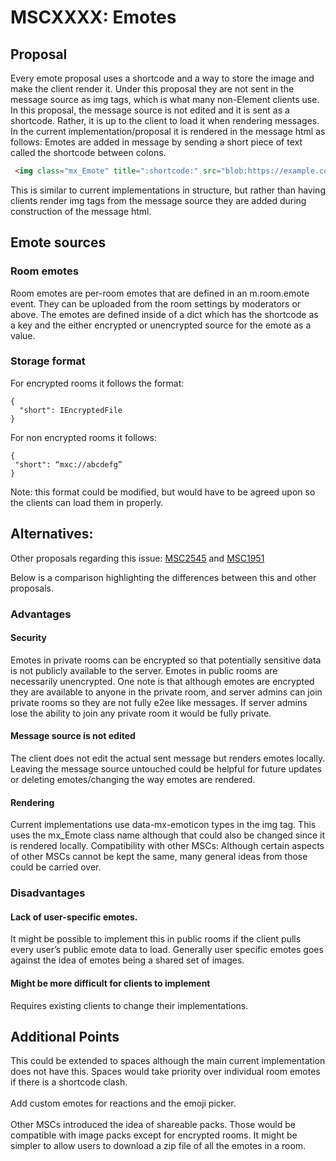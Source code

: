 # MSCXXXX: Emotes
## Proposal
Every emote proposal uses a shortcode and a way to store the image and make the client render it. Under this proposal they are not sent in the message source as img tags, which is what many non-Element clients use. In this proposal, the message source is not edited and it is sent as a shortcode. Rather, it is up to the client to load it when rendering messages. In the current implementation/proposal it is rendered in the message html as follows:
Emotes are added in message by sending a short piece of text called the shortcode between colons.
```html
 <img class="mx_Emote" title=":shortcode:" src="blob:https://example.com/blob-guid">
```
This is similar to current implementations in structure, but rather than having clients render img tags from the message source they are added during construction of the message html.
## Emote sources
### Room emotes
Room emotes are per-room emotes that are defined in an m.room.emote event. They can be uploaded from the room settings by moderators or above.
The emotes are defined inside of a dict which has the shortcode as a key and the either encrypted or unencrypted source for the emote as a value.
### Storage format
For encrypted rooms it follows the format:
```
{
  "short": IEncryptedFile
}
```

For non encrypted rooms it follows: 
```
{
 "short": “mxc://abcdefg”
}
```

Note: this format could be modified, but would have to be agreed upon so the clients can load them in properly.

## Alternatives:
Other proposals regarding this issue: [MSC2545](https://github.com/matrix-org/matrix-spec-proposals/pull/2545) and [MSC1951](https://github.com/matrix-org/matrix-doc/pull/1951)

Below is a comparison highlighting the differences between this and other proposals.
### Advantages
#### Security
Emotes in private rooms can be encrypted so that potentially sensitive data is not publicly available to the server. Emotes in public rooms are necessarily unencrypted. One note is that although emotes are encrypted they are available to anyone in the private room, and server admins can join private rooms so they are not fully e2ee like messages. If server admins lose the ability to join any private room it would be fully private.
<br/>
#### Message source is not edited
The client does not edit the actual sent message but renders emotes locally. Leaving the message source untouched could be helpful for future updates or deleting emotes/changing the way emotes are rendered.
<br/>
#### Rendering
Current implementations use data-mx-emoticon types in the img tag. This uses the mx_Emote class name although that could also be changed since it is rendered locally.
Compatibility with other MSCs: Although certain aspects of other MSCs cannot be kept the same, many general ideas from those could be carried over.
### Disadvantages
#### Lack of user-specific emotes. 
It might be possible to implement this in public rooms if the client pulls every user’s public emote data to load. Generally user specific emotes goes against the idea of emotes being a shared set of images.
#### Might be more difficult for clients to implement
Requires existing clients to change their implementations.
## Additional Points
This could be extended to spaces although the main current implementation does not have this. Spaces would take priority over individual room emotes if there is a shortcode clash. 
<br/><br/>
Add custom emotes for reactions and the emoji picker. 
<br/><br/>
Other MSCs introduced the idea of shareable packs. Those would be compatible with image packs except for encrypted rooms. It might be simpler to allow users to download a zip file of all the emotes in a room.
<br/><br/>